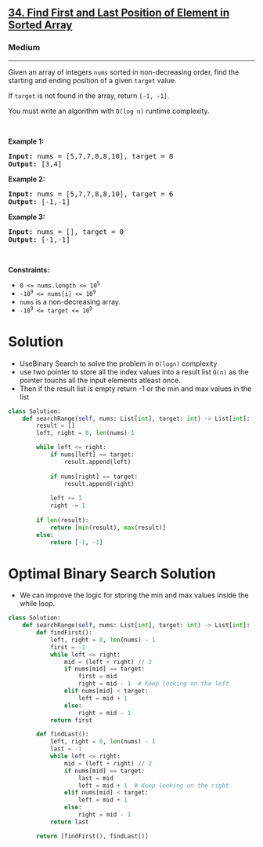 <h2><a href="https://leetcode.com/problems/find-first-and-last-position-of-element-in-sorted-array">34. Find First and Last Position of Element in Sorted Array</a></h2><h3>Medium</h3><hr><p>Given an array of integers <code>nums</code> sorted in non-decreasing order, find the starting and ending position of a given <code>target</code> value.</p>

<p>If <code>target</code> is not found in the array, return <code>[-1, -1]</code>.</p>

<p>You must&nbsp;write an algorithm with&nbsp;<code>O(log n)</code> runtime complexity.</p>

<p>&nbsp;</p>
<p><strong class="example">Example 1:</strong></p>
<pre><strong>Input:</strong> nums = [5,7,7,8,8,10], target = 8
<strong>Output:</strong> [3,4]
</pre><p><strong class="example">Example 2:</strong></p>
<pre><strong>Input:</strong> nums = [5,7,7,8,8,10], target = 6
<strong>Output:</strong> [-1,-1]
</pre><p><strong class="example">Example 3:</strong></p>
<pre><strong>Input:</strong> nums = [], target = 0
<strong>Output:</strong> [-1,-1]
</pre>
<p>&nbsp;</p>
<p><strong>Constraints:</strong></p>

<ul>
	<li><code>0 &lt;= nums.length &lt;= 10<sup>5</sup></code></li>
	<li><code>-10<sup>9</sup>&nbsp;&lt;= nums[i]&nbsp;&lt;= 10<sup>9</sup></code></li>
	<li><code>nums</code> is a non-decreasing array.</li>
	<li><code>-10<sup>9</sup>&nbsp;&lt;= target&nbsp;&lt;= 10<sup>9</sup></code></li>
</ul>

# Solution 
* UseBinary Search to solve the problem in `O(logn)` complexity
* use two pointer to store all the index values into a result list `O(n)` as the pointer touchs all the input elements atleast once.
* Then if the result list is empty return -1 or the min and max values in the list 

```python
class Solution:
    def searchRange(self, nums: List[int], target: int) -> List[int]:
        result = []
        left, right = 0, len(nums)-1

        while left <= right:
            if nums[left] == target:
                result.append(left)
            
            if nums[right] == target:
                result.append(right)
            
            left += 1
            right -= 1
        
        if len(result):
            return [min(result), max(result)]
        else:
            return [-1, -1]
```

# Optimal Binary Search Solution
* We can improve the logic for storing the min and max values inside the while loop. 

```python
class Solution:
    def searchRange(self, nums: List[int], target: int) -> List[int]:
        def findFirst():
            left, right = 0, len(nums) - 1
            first = -1
            while left <= right:
                mid = (left + right) // 2
                if nums[mid] == target:
                    first = mid
                    right = mid - 1  # Keep looking on the left
                elif nums[mid] < target:
                    left = mid + 1
                else:
                    right = mid - 1
            return first

        def findLast():
            left, right = 0, len(nums) - 1
            last = -1
            while left <= right:
                mid = (left + right) // 2
                if nums[mid] == target:
                    last = mid
                    left = mid + 1  # Keep looking on the right
                elif nums[mid] < target:
                    left = mid + 1
                else:
                    right = mid - 1
            return last

        return [findFirst(), findLast()]
```
